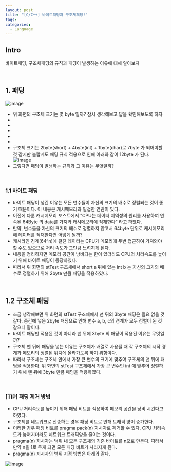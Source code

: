 ```yaml
---
layout: post
title: "[C/C++] 바이트패딩과 구조체패딩!"
tags: 
categories:
  - Language
---
```


## Intro
바이트패딩, 구조체패딩의 규칙과 패딩이 발생하는 이유에 대해 알아보자

<br/>

## 1. 패딩

![image](https://user-images.githubusercontent.com/51254582/169679697-7c0155be-298f-4a5b-ac0a-9108ca1e5df8.png)

 - 위 화면의 구조체 크기는 몇 byte 일까? 잠시 생각해보고 답을 확인해보도록 하자
 - 
 - 
 - 
 - 
 - 
 - 구조체 크기는 2byte(short) + 4byte(int) + 1byte(char)로 7byte 가 되어야할 것 같지만 놀랍게도 패딩 규칙 적용으로 인해 아래와 같이 12byte 가 된다.
![image](https://user-images.githubusercontent.com/51254582/169680513-79c5cb66-7ae3-4270-8ff7-819809632487.png)
 - 그렇다면 패딩이 발생하는 규칙과 그 이유는 무엇일까?
 
<br/>

### 1.1 바이트 패딩

 - 바이트 패딩이 생긴 이유는 모든 변수들이 자신의 크기의 배수로 정렬되는 것이 좋기 때문이다. 이 내용은 캐시메모리와 밀접한 연관이 있다.
 - 이전에 다룬 캐시메모리 포스트에서 "CPU는 데이터 지역성의 원리를 사용하여 연속된 64Byte 의 data를 가져와 캐시메모리에 적재한다" 라고 하였다.
 - 만약, 변수들을 자신의 크기의 배수로 정렬하지 않고서 64byte 단위로 캐시메모리에 데이터를 적재한다면 어떻게 될까?
 - 캐시라인 경계(64^n)에 걸친 데이터는 CPU가 메모리에 두번 접근하여 가져와야 할 수도 있으므로 처리 속도가 그만큼 느려지게 된다.
 - 내용을 정리하자면 메모리 공간이 낭비되는 한이 있더라도 CPU의 처리속도를 높이기 위해 바이트 패딩이 등장하였다.
 - 따라서 위 화면의 stTest 구조체에서 short a 뒤에 있는 int b 는 자신의 크기의 배수로 정렬하기 위해 2byte 만큼 패딩을 적용하였다.

<br/>

## 1.2 구조체 패딩
 
 - 조금 생각해보면 위 화면의 stTest 구조체에서 맨 뒤의 3byte 패딩은 필요 없을 것 같다. 중간에 넣은 2byte 패딩으로 인해 변수 a, b, c의 경계가 모두 정렬이 된 것 같으니 말이다.
 - 바이트 패딩만 적용된 것이 아니라 맨 뒤에 3byte 의 패딩이 적용된 이유는 무엇일까?
 - 구조체 맨 뒤에 패딩을 넣는 이유는 구조체가 배열로 사용될 때 각 구조체의 시작 경계가 메모리의 정렬된 위치에 올라가도록 하기 위함이다.
 - 따라서 구조체는 구조체 안에서 가장 큰 변수의 크기에 맞추어 구조체의 맨 뒤에 패딩을 적용한다. 위 화면의 stTest 구조체에서 가장 큰 변수인 int 에 맞추어 정렬하기 위해 맨 뒤에 3byte 만큼 패딩을 적용하였다.

<br/>

### [TIP] 패딩 제거 방법

 - CPU 처리속도를 높이기 위해 패딩 비트를 적용하여 메모리 공간을 낭비 시킨다고 하였다.
 - 구조체를 네트워크로 전송하는 경우 패딩 비트로 인해 트래픽 양이 증가한다.
 - 이러한 경우 패딩 비트를 pragma pack(n) 지시자로 제거할 수 있다. CPU 처리속도가 늦어지더라도 네트워크 트래픽양을 줄이는 것이다.
 - pragma(n) 지시자는 범위 내 모든 구조체의 기준 바이트를 n으로 만든다. 따라서 만약 n을 1로 두게 되면 모든 패딩 비트가 사라지게 된다.
 - pragma(n) 지시자의 범위 지정 방법은 아래와 같다.
 
 ![image](https://user-images.githubusercontent.com/51254582/169682275-0920ae5a-23f1-4213-abd8-ec9b9659152f.png)
